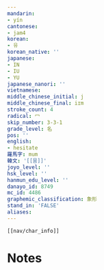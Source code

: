 ```yaml
---
mandarin:
- yín
cantonese:
- jam4
korean:
- 유
korean_native: ''
japanese:
- IN
- IU
- YU
japanese_nanori: ''
vietnamese:
middle_chinese_initial: j
middle_chinese_final: iɪm
stroke_count: 4
radical: 冖
skip_number: 3-3-1
grade_level: 名
pos: ''
english:
- hesitate
羅馬字: mum
韓文: '[[뭄]]'
joyo_level: ''
hsk_level: ''
hanmun_edu_level: ''
danayo_id: 8749
mc_id: 4486
graphemic_classification: 象形
stand_in: 'FALSE'
aliases:
---
```

```meta-bind-embed
[[nav/char_info]]
```

# Notes
